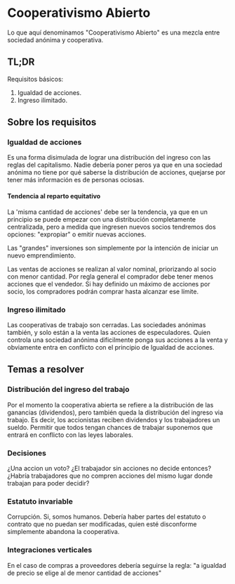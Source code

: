 # Cooperativismo Abierto

Lo que aquí denominamos "Cooperativismo Abierto" es una mezcla entre sociedad anónima y cooperativa.

## TL;DR

Requisitos básicos:

1. Igualdad de acciones.
2. Ingreso ilimitado.

## Sobre los requisitos

### Igualdad de acciones

Es una forma disimulada de lograr una distribución del ingreso con las reglas del capitalismo. Nadie debería poner peros ya que en una sociedad anónima no tiene por qué saberse la distribución de acciones, quejarse por tener más información es de personas ociosas.

#### Tendencia al reparto equitativo

La 'misma cantidad de acciones' debe ser la tendencia, ya que en un principio se puede empezar con una distribución completamente centralizada, pero a medida que ingresen nuevos socios tendremos dos opciones: "expropiar" o emitir nuevas acciones.

Las "grandes" inversiones son simplemente por la intención de iniciar un nuevo emprendimiento.

Las ventas de acciones se realizan al valor nominal, priorizando al socio con menor cantidad. Por regla general el comprador debe tener menos acciones que el vendedor. Si hay definido un máximo de acciones por socio, los compradores podrán comprar hasta alcanzar ese límite.

### Ingreso ilimitado

Las cooperativas de trabajo son cerradas. Las sociedades anónimas también, y solo están a la venta las acciones de especuladores. Quien controla una sociedad anónima dificilmente ponga sus acciones a la venta y obviamente entra en conflicto con el principio de Igualdad de acciones.

## Temas a resolver

### Distribución del ingreso del trabajo

Por el momento la cooperativa abierta se refiere a la distribución de las ganancias (dividendos), pero también queda la distribución del ingreso via trabajo. Es decir, los accionistas reciben dividendos y los trabajadores un sueldo. Permitir que todos tengan chances de trabajar suponemos que entrará en conflicto con las leyes laborales.

### Decisiones

¿Una accion un voto? ¿El trabajador sin acciones no decide entonces? ¿Habría trabajadores que no compren acciones del mismo lugar donde trabajan para poder decidir?

### Estatuto invariable

Corrupción. Si, somos humanos. Debería haber partes del estatuto o contrato que no puedan ser modificadas, quien esté disconforme simplemente abandona la cooperativa.

### Integraciones verticales

En el caso de compras a proveedores debería seguirse la regla: "a igualdad de precio se elige al de menor cantidad de acciones"